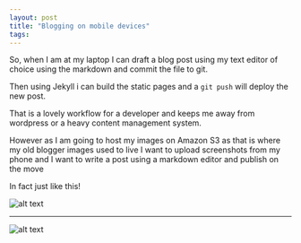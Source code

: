 ```yaml
---
layout: post
title: "Blogging on mobile devices"
tags:
---
```


So, when I am at my laptop I can draft a blog post using my text editor of choice using the markdown and commit the file to git. 

Then using Jekyll i can build the static pages and a `git push` will deploy the new post. 

That is a lovely workflow for a developer and keeps me away from wordpress or a heavy content management system. 

However as I am going to host my images on Amazon S3 as that is where my old blogger images used to live I want to upload screenshots from my phone and I want to write a post using a markdown editor and publish on the move

In fact just like this! 


![alt text](http://static.solrevdev.com/blog/blogging-from-mobile-devices_1.png "Octopage")

---

![alt text](http://static.solrevdev.com/blog/blogging-from-mobile-devices_2.png "Markdown")